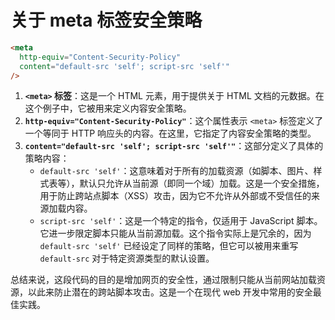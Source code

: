 # 关于 meta 标签安全策略

```html
<meta
  http-equiv="Content-Security-Policy"
  content="default-src 'self'; script-src 'self'"
/>
```

1. **`<meta>` 标签**：这是一个 HTML 元素，用于提供关于 HTML 文档的元数据。在这个例子中，它被用来定义内容安全策略。
2. **`http-equiv="Content-Security-Policy"`**：这个属性表示 `<meta>` 标签定义了一个等同于 HTTP 响应头的内容。在这里，它指定了内容安全策略的类型。
3. **`content="default-src 'self'; script-src 'self'"`**：这部分定义了具体的策略内容：
   - `default-src 'self'`：这意味着对于所有的加载资源（如脚本、图片、样式表等），默认只允许从当前源（即同一个域）加载。这是一个安全措施，用于防止跨站点脚本（XSS）攻击，因为它不允许从外部或不受信任的来源加载内容。
   - `script-src 'self'`：这是一个特定的指令，仅适用于 JavaScript 脚本。它进一步限定脚本只能从当前源加载。这个指令实际上是冗余的，因为 `default-src 'self'` 已经设定了同样的策略，但它可以被用来重写 `default-src` 对于特定资源类型的默认设置。

总结来说，这段代码的目的是增加网页的安全性，通过限制只能从当前网站加载资源，以此来防止潜在的跨站脚本攻击。这是一个在现代 web 开发中常用的安全最佳实践。
